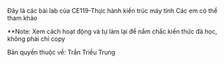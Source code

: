 Đây là các bài lab của CE119-Thực hành kiến trúc máy tính
Các em có thể tham khảo

**Note: Xem cách hoạt động và tự làm lại để nắm chắc kiến thức đã học, không phải chỉ copy

Bản quyền thuộc về: Trần Triều Trung
